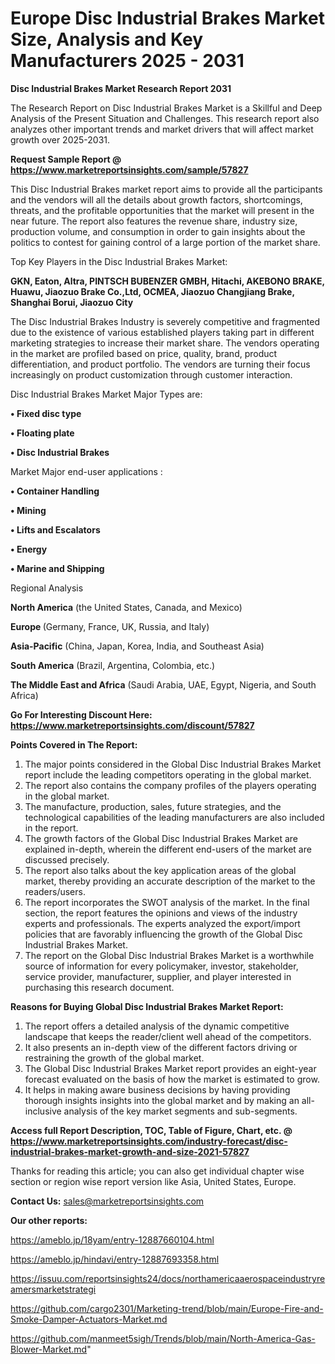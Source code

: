 # Europe Disc Industrial Brakes Market Size, Analysis and Key Manufacturers 2025 - 2031

<strong>Disc Industrial Brakes Market Research Report 2031</strong>

The Research Report on Disc Industrial Brakes Market is a Skillful and Deep Analysis of the Present Situation and Challenges. This research report also analyzes other important trends and market drivers that will affect market growth over 2025-2031.

<strong>Request Sample Report @ <a href=https://www.marketreportsinsights.com/sample/57827>https://www.marketreportsinsights.com/sample/57827</a></strong>

This Disc Industrial Brakes market report aims to provide all the participants and the vendors will all the details about growth factors, shortcomings, threats, and the profitable opportunities that the market will present in the near future. The report also features the revenue share, industry size, production volume, and consumption in order to gain insights about the politics to contest for gaining control of a large portion of the market share.

Top Key Players in the Disc Industrial Brakes Market:

<strong>GKN, Eaton, Altra, PINTSCH BUBENZER GMBH, Hitachi, AKEBONO BRAKE, Huawu, Jiaozuo Brake Co.,Ltd, OCMEA, Jiaozuo Changjiang Brake, Shanghai Borui, Jiaozuo City</strong>

The Disc Industrial Brakes Industry is severely competitive and fragmented due to the existence of various established players taking part in different marketing strategies to increase their market share. The vendors operating in the market are profiled based on price, quality, brand, product differentiation, and product portfolio. The vendors are turning their focus increasingly on product customization through customer interaction.

Disc Industrial Brakes Market Major Types are:

<strong>• Fixed disc type

• Floating plate

• Disc Industrial Brakes</strong>

Market Major end-user applications :

<strong>• Container Handling

• Mining

• Lifts and Escalators

• Energy

• Marine and Shipping</strong>

Regional Analysis

</u><strong><b>North America</b></strong> (the United States, Canada, and Mexico)

<strong><b>Europe </b></strong>(Germany, France, UK, Russia, and Italy)

<strong><b>Asia-Pacific</b></strong> (China, Japan, Korea, India, and Southeast Asia)

<strong><b>South America</b></strong> (Brazil, Argentina, Colombia, etc.)

<strong><b>The Middle East and Africa</b></strong> (Saudi Arabia, UAE, Egypt, Nigeria, and South Africa)

<strong>Go For Interesting Discount Here: <a href=https://www.marketreportsinsights.com/discount/57827>https://www.marketreportsinsights.com/discount/57827</a></strong>

<strong>Points Covered in The Report:</strong>
<ol>
  <li>The major points considered in the Global Disc Industrial Brakes Market report include the leading competitors operating in the global market.</li>
  <li>The report also contains the company profiles of the players operating in the global market.</li>
  <li>The manufacture, production, sales, future strategies, and the technological capabilities of the leading manufacturers are also included in the report.</li>
  <li>The growth factors of the Global Disc Industrial Brakes Market are explained in-depth, wherein the different end-users of the market are discussed precisely.</li>
  <li>The report also talks about the key application areas of the global market, thereby providing an accurate description of the market to the readers/users.</li>
  <li>The report incorporates the SWOT analysis of the market. In the final section, the report features the opinions and views of the industry experts and professionals. The experts analyzed the export/import policies that are favorably influencing the growth of the Global Disc Industrial Brakes Market.</li>
  <li>The report on the Global Disc Industrial Brakes Market is a worthwhile source of information for every policymaker, investor, stakeholder, service provider, manufacturer, supplier, and player interested in purchasing this research document.</li>
</ol>
<strong>Reasons for Buying Global Disc Industrial Brakes Market Report:</strong>

<ol>
  <li>The report offers a detailed analysis of the dynamic competitive landscape that keeps the reader/client well ahead of the competitors.</li>
  <li>It also presents an in-depth view of the different factors driving or restraining the growth of the global market.</li>
  <li>The Global Disc Industrial Brakes Market report provides an eight-year forecast evaluated on the basis of how the market is estimated to grow.</li>
  <li>It helps in making aware business decisions by having providing thorough insights insights into the global market and by making an all-inclusive analysis of the key market segments and sub-segments.</li>
</ol>
<strong>Access full Report Description, TOC, Table of Figure, Chart, etc. @ <a href=https://www.marketreportsinsights.com/industry-forecast/disc-industrial-brakes-market-growth-and-size-2021-57827>https://www.marketreportsinsights.com/industry-forecast/disc-industrial-brakes-market-growth-and-size-2021-57827</a></strong>


Thanks for reading this article; you can also get individual chapter wise section or region wise report version like Asia, United States, Europe.

<strong>Contact Us:</strong>
sales@marketreportsinsights.com

<strong>Our other reports:</strong>

<a href=https://ameblo.jp/18yam/entry-12887660104.html>https://ameblo.jp/18yam/entry-12887660104.html</a>

<a href=https://ameblo.jp/hindavi/entry-12887693358.html>https://ameblo.jp/hindavi/entry-12887693358.html</a>

<a href=https://issuu.com/reportsinsights24/docs/northamericaaerospaceindustryreamersmarketstrategi>https://issuu.com/reportsinsights24/docs/northamericaaerospaceindustryreamersmarketstrategi</a>

<a href=https://github.com/cargo2301/Marketing-trend/blob/main/Europe-Fire-and-Smoke-Damper-Actuators-Market.md>https://github.com/cargo2301/Marketing-trend/blob/main/Europe-Fire-and-Smoke-Damper-Actuators-Market.md</a>

<a href=https://github.com/manmeet5sigh/Trends/blob/main/North-America-Gas-Blower-Market.md>https://github.com/manmeet5sigh/Trends/blob/main/North-America-Gas-Blower-Market.md</a>"
